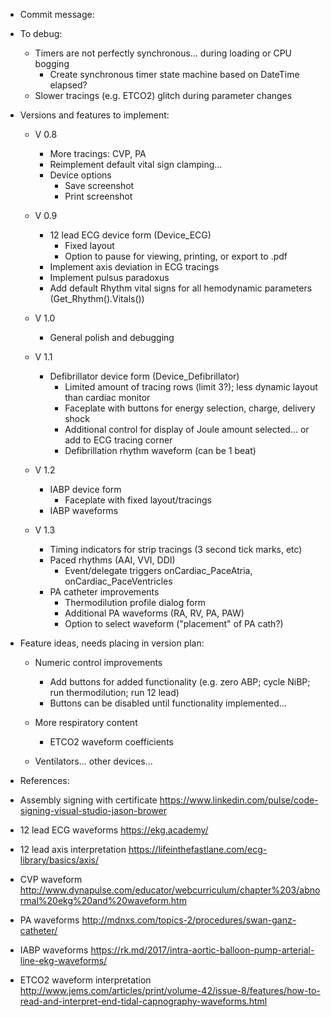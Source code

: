 ﻿* Commit message:



* To debug:
	- Timers are not perfectly synchronous... during loading or CPU bogging
		- Create synchronous timer state machine based on DateTime elapsed?
	- Slower tracings (e.g. ETCO2) glitch during parameter changes



* Versions and features to implement:

	- V 0.8
		- More tracings: CVP, PA
		* Reimplement default vital sign clamping...

		- Device options
			- Save screenshot
			- Print screenshot


	- V 0.9
		- 12 lead ECG device form (Device_ECG)
			- Fixed layout
			- Option to pause for viewing, printing, or export to .pdf
		- Implement axis deviation in ECG tracings
		- Implement pulsus paradoxus
		- Add default Rhythm vital signs for all hemodynamic parameters (Get_Rhythm().Vitals())


	- V 1.0
		* General polish and debugging


	- V 1.1
		- Defibrillator device form (Device_Defibrillator)
			- Limited amount of tracing rows (limit 3?); less dynamic layout than cardiac monitor
			- Faceplate with buttons for energy selection, charge, delivery shock
			- Additional control for display of Joule amount selected... or add to ECG tracing corner
			- Defibrillation rhythm waveform (can be 1 beat)


	- V 1.2
		- IABP device form
			- Faceplate with fixed layout/tracings
		- IABP waveforms


	- V 1.3
		- Timing indicators for strip tracings (3 second tick marks, etc)
		- Paced rhythms (AAI, VVI, DDI)
			- Event/delegate triggers onCardiac_PaceAtria, onCardiac_PaceVentricles
		- PA catheter improvements
			- Thermodilution profile dialog form
			- Additional PA waveforms (RA, RV, PA, PAW)
			- Option to select waveform ("placement" of PA cath?)



* Feature ideas, needs placing in version plan:
	- Numeric control improvements
		- Add buttons for added functionality (e.g. zero ABP; cycle NiBP; run thermodilution; run 12 lead)
		* Buttons can be disabled until functionality implemented...

	- More respiratory content
		- ETCO2 waveform coefficients
	- Ventilators... other devices...



* References:
- Assembly signing with certificate
	https://www.linkedin.com/pulse/code-signing-visual-studio-jason-brower

- 12 lead ECG waveforms
	https://ekg.academy/
- 12 lead axis interpretation
	https://lifeinthefastlane.com/ecg-library/basics/axis/
- CVP waveform
	http://www.dynapulse.com/educator/webcurriculum/chapter%203/abnormal%20ekg%20and%20waveform.htm
- PA waveforms
	http://mdnxs.com/topics-2/procedures/swan-ganz-catheter/
- IABP waveforms
	https://rk.md/2017/intra-aortic-balloon-pump-arterial-line-ekg-waveforms/
- ETCO2 waveform interpretation
	http://www.jems.com/articles/print/volume-42/issue-8/features/how-to-read-and-interpret-end-tidal-capnography-waveforms.html